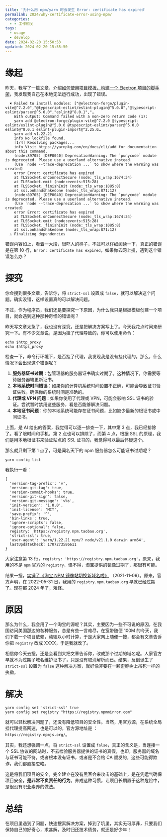 ```yaml
---
title: '为什么用 npm/yarn 时会发生 Error: certificate has expired'
permalink: 2024/why-certificate-error-using-npm/
categories:
  - - 工作相关
tags:
  - usage
  - develop
date: 2024-02-20 15:50:53
updated: 2024-02-20 15:55:50
---
```

# 缘起

昨天，我写了一篇文章，介绍[如何使用项目模板，构建一个 Electron 项目的脚手架](/2024/howto-quick-start-a-electron-app/)，我发现我自己在本地无法运行成功，出现了错误。

```text
  ✖ Failed to install modules: ["@electron-forge/plugin-vite@^7.2.0","@typescript-eslint/eslint-plugin@^5.0.0","@typescript-eslint/parser@^5.0.0","eslint@^8.0.1","…
    With output: Command failed with a non-zero return code (1):
    yarn add @electron-forge/plugin-vite@^7.2.0 @typescript-eslint/eslint-plugin@^5.0.0 @typescript-eslint/parser@^5.0.0 eslint@^8.0.1 eslint-plugin-import@^2.25.0…
    yarn add v1.22.21
    info No lockfile found.
    [1/4] Resolving packages...
    info Visit https://yarnpkg.com/en/docs/cli/add for documentation about this command.
    (node:89705) [DEP0040] DeprecationWarning: The `punycode` module is deprecated. Please use a userland alternative instead.
    (Use `node --trace-deprecation ...` to show where the warning was created)
    error Error: certificate has expired
    at TLSSocket.onConnectSecure (node:_tls_wrap:1674:34)
    at TLSSocket.emit (node:events:515:28)
    at TLSSocket._finishInit (node:_tls_wrap:1085:8)
    at ssl.onhandshakedone (node:_tls_wrap:871:12)
    (node:89705) [DEP0040] DeprecationWarning: The `punycode` module is deprecated. Please use a userland alternative instead.
    (Use `node --trace-deprecation ...` to show where the warning was created)
    error Error: certificate has expired
    at TLSSocket.onConnectSecure (node:_tls_wrap:1674:34)
    at TLSSocket.emit (node:events:515:28)
    at TLSSocket._finishInit (node:_tls_wrap:1085:8)
    at ssl.onhandshakedone (node:_tls_wrap:871:12)
  ⚠ Finalizing dependencies
```

错误内容如上，看着一大段，很吓人的样子，不过可以仔细阅读一下，真正的错误是在第 10 行，`Error: certificate has expired`，如果你去网上搜，遇到这个错误怎么办？

<!--more-->

# 探究

你会搜到很多文章，告诉你，将 `strict-ssl` 设置成 `false`，就可以解决这个问题。确实没错，这样设置真的可以解决问题。

不过，作为程序员，我们还是要探究一下原因，为什么我只是根据模板创建一个项目，就会遇到这种那种奇怪的错误呢？

昨天写文章太急了，我也没有深究，还是把解决方案写上了。今天我花点时间来研究一下。有不少文章说，是因为挂了代理导致的，你可以使用命令：

```shell
echo $http_proxy
echo $https_proxy
```

检查一下，命令行环境下，是否挂了代理，我发现我是没有挂代理的。那么，什么情况下会出现这个错误呢？

1. **服务器证书过期**：包管理器的服务器证书确实过期了。这种情况下，你需要等待服务器端更新证书。
2. **本地系统时间错误**：如果你的计算机系统时间设置不正确，可能会导致证书验证失败。确保你的系统时间是准确的。
3. **代理或 VPN 问题**：如果你使用了代理或 VPN，可能会影响 SSL 证书的验证。尝试暂时禁用这些服务，看是否能够解决问题。
4. **本地证书问题**：你的本地系统可能存在证书问题，比如缺少最新的根证书或中间证书。

上面，是 AI 给出的答案，我觉得可以逐一排查一下，其中第 3 点，我已经排除了。看了眼时间和手机，第 2 点也可以排除了，而第 4 点，根据 SSL 的原理，我们是用本地根证书来验证站点的 SSL 证书的，我觉得可以最后怀疑这个。

那么就只剩下第 1 点了，可是闻名天下的 npm 服务器怎么可能证书过期呢？

```shell
yarn config list
```

我执行一看：

```text
{
  'version-tag-prefix': 'v',
  'version-git-tag': true,
  'version-commit-hooks': true,
  'version-git-sign': false,
  'version-git-message': 'v%s',
  'init-version': '1.0.0',
  'init-license': 'MIT',
  'save-prefix': '^',
  'bin-links': true,
  'ignore-scripts': false,
  'ignore-optional': false,
  registry: 'https://registry.npm.taobao.org',
  'strict-ssl': true,
  'user-agent': 'yarn/1.22.21 npm/? node/v21.1.0 darwin arm64',
  lastUpdateCheck: 1707273586611
}
```

大家注意第 13 行，`registry: 'https://registry.npm.taobao.org'`，原来，我用的不是 `npm` 官方的 `registry`，怪不得，淘宝提供的镜像过期了，那很有可能。

结果一搜，[实锤了《淘宝 NPM 镜像站切换新域名啦》](https://developer.aliyun.com/article/801527) （2021-11-09）。原来，官方声明，在 2022-05-31 日，我用的 `registry.npm.taobao.org` 早就已经过期了。现在都 2024 年了，难怪。

# 原因

那么为什么，我会用了一个淘宝的源呢？其实，主要因为一些不可说的原因，在我国访问美国那边的各种服务，总是有些一言难尽，在宽带随便 100M 的今天，我们下载一个项目依赖，动辄以小时计算，于是大家网上随便一搜，都会有文章告诉你把 `registry` 改成 XXXX，于是我就改了。

相信你今天去搜，还是会看到大把文章告诉你，改成那个过期的域名呢。人家官方早就不为过期子域名维护证书了，只是没有取消解析而已。结果，反倒诞生了 `strict-ssl` 设置为 `false` 这种解决方案，就好像非要在一颗歪脖树上吊死一样的执拗。

# 解决

```shell
yarn config set 'strict-ssl' true
yarn config set registry "https://registry.npmmirror.com"
```

就可以轻松解决问题了，还没有降低项目的安全性。当然，用官方源，在系统全局挂代理提高网速，也是可以的，官方源地址是 ：`https://registry.npmjs.org/`。

其实，我还想强调一点，将 `strict-ssl` 设置成 `false`，真正的含义是，当连接一个 SSL 协议的网站时，不去检验服务器提供的证书的真假，也即，服务器的域名与证书可能不符，或者根本没有证书，或者是不合格 CA 颁发的，这些可能得欺诈，我们都直接忽略。

这是将我们项目的安全，完全建立在没有黑客会来攻击的基础上，是在凭运气确保项目安全，**是非常不负责任的行为**。养成这种习惯，让项目长期置于这种危险中，是很没有职业素养的做法。

# 总结

在项目里遇到了问题，快速搜索解决方案，掉到了坑里，其实无可厚非，只要我们保持自己的好奇心，求甚解，及时归还技术债务，就还是好少年！
